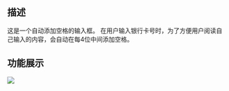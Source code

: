 ## 描述 ##
这是一个自动添加空格的输入框。
在用户输入银行卡号时，为了方便用户阅读自己输入的内容，会自动在每4位中间添加空格。

## 功能展示 ##
![](http://7xvzby.com1.z0.glb.clouddn.com/et_3.gif)



